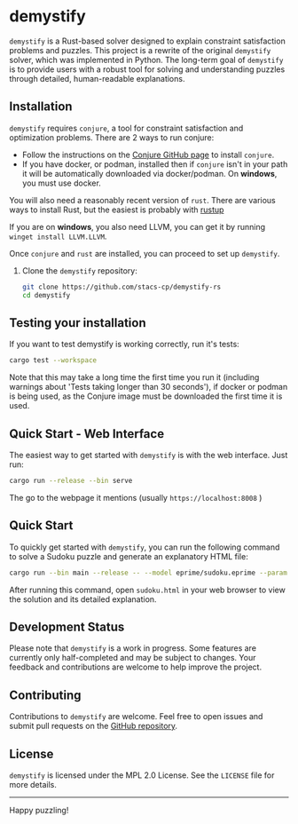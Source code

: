 # demystify

`demystify` is a Rust-based solver designed to explain constraint satisfaction problems and puzzles. This project is a rewrite of the original `demystify` solver, which was implemented in Python. The long-term goal of `demystify` is to provide users with a robust tool for solving and understanding puzzles through detailed, human-readable explanations.

## Installation


`demystify` requires `conjure`, a tool for constraint satisfaction and optimization problems. There are 2 ways to run conjure:

* Follow the instructions on the [Conjure GitHub page](https://www.github.com/conjure-cp/conjure) to install `conjure`.
* If you have docker, or podman, installed then if `conjure` isn't in your path it will be automatically downloaded via docker/podman. On **windows**, you must use docker.

You will also need a reasonably recent version of `rust`. There are various ways to install Rust, but the easiest is probably with [rustup](https://rustup.rs/)

If you are on **windows**, you also need LLVM, you can get it by running `winget install LLVM.LLVM`.

Once `conjure` and `rust` are installed, you can proceed to set up `demystify`.

1. Clone the `demystify` repository:
   ```sh
   git clone https://github.com/stacs-cp/demystify-rs
   cd demystify
   ```


## Testing your installation

If you want to test demystify is working correctly, run it's tests:

```sh
cargo test --workspace
```

Note that this may take a long time the first time you run it (including warnings about 'Tests taking longer than 30 seconds'), if docker or podman is being used, as the Conjure image must be downloaded the first time it is used.

## Quick Start - Web Interface

The easiest way to get started with `demystify` is with the web interface. Just run:

```sh
cargo run --release --bin serve
```

The go to the webpage it mentions (usually `https://localhost:8008` )

## Quick Start

To quickly get started with `demystify`, you can run the following command to solve a Sudoku puzzle and generate an explanatory HTML file:

```sh
cargo run --bin main --release -- --model eprime/sudoku.eprime --param eprime/sudoku/redditexample.param --html --quick --trace > sudoku.html
```

After running this command, open `sudoku.html` in your web browser to view the solution and its detailed explanation.

## Development Status

Please note that `demystify` is a work in progress. Some features are currently only half-completed and may be subject to changes. Your feedback and contributions are welcome to help improve the project.

## Contributing

Contributions to `demystify` are welcome. Feel free to open issues and submit pull requests on the [GitHub repository](https://github.com/stacs-cp/demystify-rs).

## License

`demystify` is licensed under the MPL 2.0 License. See the `LICENSE` file for more details.

---

Happy puzzling!
